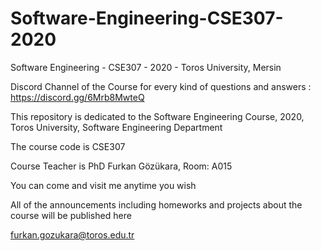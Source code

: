 # Software-Engineering-CSE307-2020

Software Engineering - CSE307 - 2020 - Toros University, Mersin

Discord Channel of the Course for every kind of questions and answers : https://discord.gg/6Mrb8MwteQ

This repository is dedicated to the Software Engineering Course, 2020, Toros University, Software Engineering Department

The course code is CSE307

Course Teacher is PhD Furkan Gözükara, Room: A015

You can come and visit me anytime you wish

All of the announcements including homeworks and projects about the course will be published here

furkan.gozukara@toros.edu.tr
